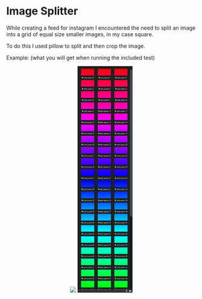 # Image Splitter

While creating a feed for instagram I encountered the need to split an image into a grid of equal size smaller images, in my case square.

To do this I used pillow to split and then crop the image.

Example: (what you will get when running the included test)

<p align="middle">
    <img src="test image.png" height="600" />
    <img src="test showcase.png" height="600" />
</p>
